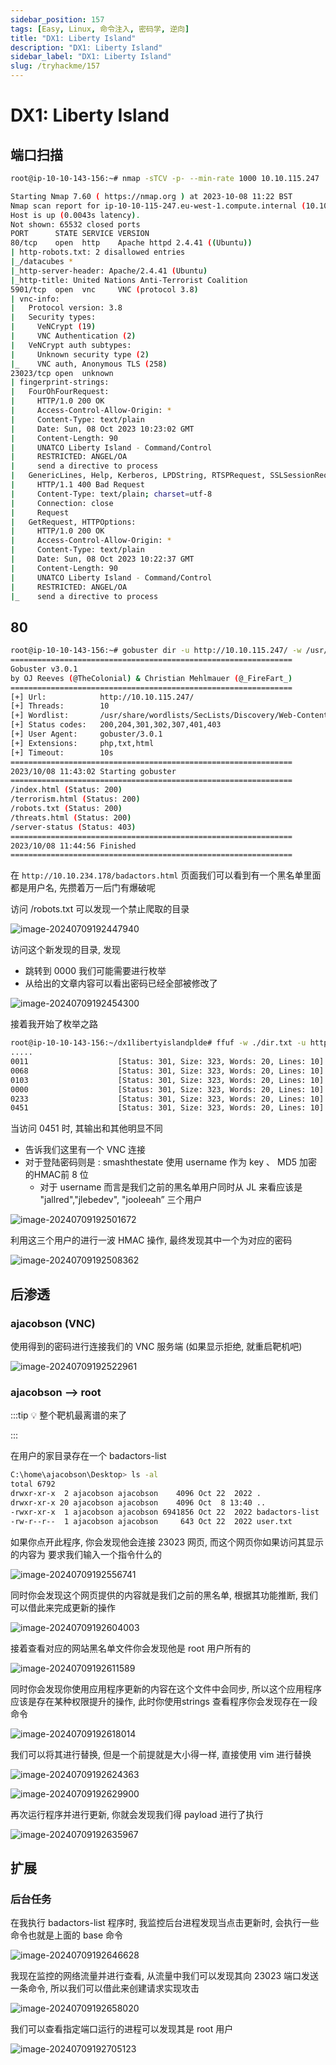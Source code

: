 ```yaml
---
sidebar_position: 157
tags: [Easy, Linux, 命令注入, 密码学, 逆向]
title: "DX1: Liberty Island"
description: "DX1: Liberty Island"
sidebar_label: "DX1: Liberty Island"
slug: /tryhackme/157
---
```


# DX1: Liberty Island

## 端口扫描

```bash
root@ip-10-10-143-156:~# nmap -sTCV -p- --min-rate 1000 10.10.115.247

Starting Nmap 7.60 ( https://nmap.org ) at 2023-10-08 11:22 BST
Nmap scan report for ip-10-10-115-247.eu-west-1.compute.internal (10.10.115.247)
Host is up (0.0043s latency).
Not shown: 65532 closed ports
PORT      STATE SERVICE VERSION
80/tcp    open  http    Apache httpd 2.4.41 ((Ubuntu))
| http-robots.txt: 2 disallowed entries 
|_/datacubes *
|_http-server-header: Apache/2.4.41 (Ubuntu)
|_http-title: United Nations Anti-Terrorist Coalition
5901/tcp  open  vnc     VNC (protocol 3.8)
| vnc-info: 
|   Protocol version: 3.8
|   Security types: 
|     VeNCrypt (19)
|     VNC Authentication (2)
|   VeNCrypt auth subtypes: 
|     Unknown security type (2)
|_    VNC auth, Anonymous TLS (258)
23023/tcp open  unknown
| fingerprint-strings: 
|   FourOhFourRequest: 
|     HTTP/1.0 200 OK
|     Access-Control-Allow-Origin: *
|     Content-Type: text/plain
|     Date: Sun, 08 Oct 2023 10:23:02 GMT
|     Content-Length: 90
|     UNATCO Liberty Island - Command/Control
|     RESTRICTED: ANGEL/OA
|     send a directive to process
|   GenericLines, Help, Kerberos, LPDString, RTSPRequest, SSLSessionReq, TLSSessionReq: 
|     HTTP/1.1 400 Bad Request
|     Content-Type: text/plain; charset=utf-8
|     Connection: close
|     Request
|   GetRequest, HTTPOptions: 
|     HTTP/1.0 200 OK
|     Access-Control-Allow-Origin: *
|     Content-Type: text/plain
|     Date: Sun, 08 Oct 2023 10:22:37 GMT
|     Content-Length: 90
|     UNATCO Liberty Island - Command/Control
|     RESTRICTED: ANGEL/OA
|_    send a directive to process
```

## 80

```bash
root@ip-10-10-143-156:~# gobuster dir -u http://10.10.115.247/ -w /usr/share/wordlists/SecLists/Discovery/Web-Content/directory-list-2.3-medium.txt -x php,txt,html
===============================================================
Gobuster v3.0.1
by OJ Reeves (@TheColonial) & Christian Mehlmauer (@_FireFart_)
===============================================================
[+] Url:            http://10.10.115.247/
[+] Threads:        10
[+] Wordlist:       /usr/share/wordlists/SecLists/Discovery/Web-Content/directory-list-2.3-medium.txt
[+] Status codes:   200,204,301,302,307,401,403
[+] User Agent:     gobuster/3.0.1
[+] Extensions:     php,txt,html
[+] Timeout:        10s
===============================================================
2023/10/08 11:43:02 Starting gobuster
===============================================================
/index.html (Status: 200)
/terrorism.html (Status: 200)
/robots.txt (Status: 200)
/threats.html (Status: 200)
/server-status (Status: 403)
===============================================================
2023/10/08 11:44:56 Finished
===============================================================
```

在 `http://10.10.234.178/badactors.html` 页面我们可以看到有一个黑名单里面都是用户名, 先攒着万一后门有爆破呢

访问 /robots.txt 可以发现一个禁止爬取的目录

![image-20240709192447940](https://github.com/Guardian-JTZ/Image/raw/main/img/2024/07/09/20240709-192449.png)

访问这个新发现的目录, 发现

- 跳转到 0000 我们可能需要进行枚举
- 从给出的文章内容可以看出密码已经全部被修改了

![image-20240709192454300](https://github.com/Guardian-JTZ/Image/raw/main/img/2024/07/09/20240709-192455.png)

接着我开始了枚举之路

```bash
root@ip-10-10-143-156:~/dx1libertyislandplde# ffuf -w ./dir.txt -u http://10.10.115.247/datacubes/FUZZ
.....
0011                    [Status: 301, Size: 323, Words: 20, Lines: 10]
0068                    [Status: 301, Size: 323, Words: 20, Lines: 10]
0103                    [Status: 301, Size: 323, Words: 20, Lines: 10]
0000                    [Status: 301, Size: 323, Words: 20, Lines: 10]
0233                    [Status: 301, Size: 323, Words: 20, Lines: 10]
0451                    [Status: 301, Size: 323, Words: 20, Lines: 10]
```

当访问 0451 时, 其输出和其他明显不同

- 告诉我们这里有一个 VNC 连接
- 对于登陆密码则是 : smashthestate 使用 username 作为 key 、 MD5 加密的HMAC前 8 位
    - 对于 username 而言是我们之前的黑名单用户同时从 JL 来看应该是 "jallred","jlebedev", "jooleeah” 三个用户

![image-20240709192501672](https://github.com/Guardian-JTZ/Image/raw/main/img/2024/07/09/20240709-192503.png)

利用这三个用户的进行一波 HMAC 操作, 最终发现其中一个为对应的密码

![image-20240709192508362](https://github.com/Guardian-JTZ/Image/raw/main/img/2024/07/09/20240709-192510.png)

## 后渗透

### ajacobson (VNC)

使用得到的密码进行连接我们的 VNC 服务端 (如果显示拒绝, 就重启靶机吧)

![image-20240709192522961](https://github.com/Guardian-JTZ/Image/raw/main/img/2024/07/09/20240709-192524.png)

### ajacobson —> root

:::tip
💡 整个靶机最离谱的来了

:::

在用户的家目录存在一个 badactors-list 

```bash
C:\home\ajacobson\Desktop> ls -al
total 6792
drwxr-xr-x  2 ajacobson ajacobson    4096 Oct 22  2022 .
drwxr-xr-x 20 ajacobson ajacobson    4096 Oct  8 13:40 ..
-rwxr-xr-x  1 ajacobson ajacobson 6941856 Oct 22  2022 badactors-list
-rw-r--r--  1 ajacobson ajacobson     643 Oct 22  2022 user.txt
```

如果你点开此程序, 你会发现他会连接 23023 网页, 而这个网页你如果访问其显示的内容为 要求我们输入一个指令什么的

![image-20240709192556741](https://github.com/Guardian-JTZ/Image/raw/main/img/2024/07/09/20240709-192558.png)

同时你会发现这个网页提供的内容就是我们之前的黑名单, 根据其功能推断, 我们可以借此来完成更新的操作

![image-20240709192604003](https://github.com/Guardian-JTZ/Image/raw/main/img/2024/07/09/20240709-192605.png)

接着查看对应的网站黑名单文件你会发现他是 root 用户所有的

![image-20240709192611589](https://github.com/Guardian-JTZ/Image/raw/main/img/2024/07/09/20240709-192613.png)

同时你会发现你使用应用程序更新的内容在这个文件中会同步, 所以这个应用程序应该是存在某种权限提升的操作, 此时你使用strings 查看程序你会发现存在一段命令

![image-20240709192618014](https://github.com/Guardian-JTZ/Image/raw/main/img/2024/07/09/20240709-192619.png)

我们可以将其进行替换, 但是一个前提就是大小得一样, 直接使用 vim 进行替换

![image-20240709192624363](https://github.com/Guardian-JTZ/Image/raw/main/img/2024/07/09/20240709-192626.png)

![image-20240709192629900](https://github.com/Guardian-JTZ/Image/raw/main/img/2024/07/09/20240709-192631.png)

再次运行程序并进行更新, 你就会发现我们得 payload 进行了执行

![image-20240709192635967](https://github.com/Guardian-JTZ/Image/raw/main/img/2024/07/09/20240709-192637.png)

## 扩展

### 后台任务

在我执行 badactors-list 程序时, 我监控后台进程发现当点击更新时, 会执行一些命令也就是上面的 base 命令

![image-20240709192646628](https://github.com/Guardian-JTZ/Image/raw/main/img/2024/07/09/20240709-192648.png)

我现在监控的网络流量并进行查看, 从流量中我们可以发现其向 23023 端口发送一条命令, 所以我们可以借此来创建请求实现攻击

![image-20240709192658020](https://github.com/Guardian-JTZ/Image/raw/main/img/2024/07/09/20240709-192659.png)

我们可以查看指定端口运行的进程可以发现其是 root 用户

![image-20240709192705123](https://github.com/Guardian-JTZ/Image/raw/main/img/2024/07/09/20240709-192706.png)